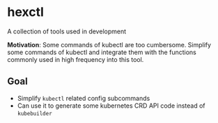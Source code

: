 # hexctl

A collection of tools used in development

**Motivation**: Some commands of kubectl are too cumbersome. Simplify some commands of kubectl and integrate them with the functions commonly used in high frequency into this tool.

## Goal

- Simplify `kubectl` related config subcommands
- Can use it to generate some kubernetes CRD API code instead of `kubebuilder`

